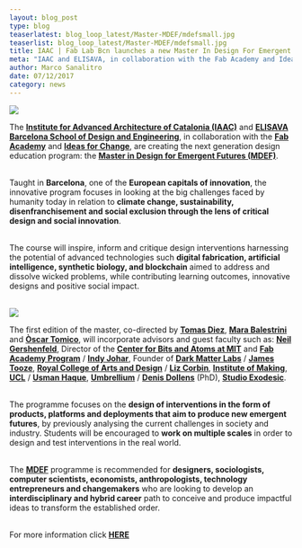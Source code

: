 ```yaml
---
layout: blog_post
type: blog
teaserlatest: blog_loop_latest/Master-MDEF/mdefsmall.jpg
teaserlist: blog_loop_latest/Master-MDEF/mdefsmall.jpg
title: IAAC | Fab Lab Bcn launches a new Master In Design For Emergent Futures
meta: "IAAC and ELISAVA, in collaboration with the Fab Academy and Ideas for Change, are creating the next generation design education program: the Master in Design for Emergent Futures (MDEF)."
author: Marco Sanalitro
date: 07/12/2017 
category: news
---
```


<img src= "http://www.fablabbcn.org/img/blog/blog_loop_latest/Master-MDEF/mdef1.jpg" align="middle"> 
<br>

The <strong><a href="https://iaac.net/">Institute for Advanced Architecture of Catalonia (IAAC)</a></strong> and <strong><a href="http://www.elisava.net/">ELISAVA Barcelona School of Design and Engineering</a></strong>, in collaboration with the <strong><a href="http://fabacademy.org/">Fab Academy</a></strong> and <strong><a href="https://www.ideasforchange.com/">Ideas for Change</a></strong>, are creating the next generation design education program: the <strong><a href="https://iaac.net/educational-programs/master-design-emergent-futures/?mc_cid=058c110b7a&mc_eid=[UNIQID]">Master in Design for Emergent Futures (MDEF)</a></strong>.<br><br>

Taught in <strong>Barcelona</strong>, one of the <strong>European capitals of innovation</strong>, the innovative program focuses in looking at the big challenges faced by humanity today in relation to <strong>climate change, sustainability, disenfranchisement and social exclusion through the lens of critical design and social innovation</strong>.<br><br>

The course will inspire, inform and critique design interventions harnessing the potential of advanced technologies such <strong>digital fabrication, artificial intelligence, synthetic biology, and blockchain</strong> aimed to address and dissolve wicked problems, while contributing learning outcomes, innovative designs and positive social impact.<br><br>

<img src= "http://www.fablabbcn.org/img/blog/blog_loop_latest/Master-MDEF/mdef2.jpg" align="middle"> 
<br>

The first edition of the master, co-directed by <strong><a href="https://iaac.net/people/tomas-diez/">Tomas Diez</a></strong>, <strong><a href="https://iaac.net/people/mara-balestrini/">Mara Balestrini</a></strong> and <strong><a href="http://www.elisava.net/en/center/professorate/oscar-tomico-plasencia">Òscar Tomico</a></strong>, will incorporate advisors and guest faculty such as: <strong><a href="https://www.ted.com/speakers/neil_gershenfeld">Neil Gershenfeld</a></strong>, Director of the <strong><a href="http://web.mit.edu/">Center for Bits and Atoms at MIT</a></strong> and <strong><a href="http://fabacademy.org/">Fab Academy Program</a></strong> / <strong><a href="https://provocations.darkmatterlabs.org/@indy_johar">Indy Johar</a></strong>, Founder of <strong><a href="https://provocations.darkmatterlabs.org/">Dark Matter Labs</a></strong> / <strong><a href="https://www.rca.ac.uk/more/staff/james-tooze/">James Tooze</a></strong>, <strong><a href="https://www.rca.ac.uk/">Royal College of Arts and Design</a></strong> / <strong><a href="http://www.instituteofmaking.org.uk/about/people/#liz-corbin">Liz Corbin</a></strong>, <strong><a href="http://www.instituteofmaking.org.uk/">Institute of Making</a></strong>,<strong><a href="https://www.ucl.ac.uk/"> UCL</a></strong> / <strong><a href="http://www.haque.co.uk/">Usman Haque</a></strong>, <strong><a href="http://umbrellium.co.uk/">Umbrellium</a></strong> / <strong><a href="http://www.exodesic.org/">Denis Dollens</a></strong> (PhD), <strong><a href="http://www.exodesic.org/">Studio Exodesic</a></strong>. <br><br>

The programme focuses on the <strong>design of interventions in the form of products, platforms and deployments that aim to produce new emergent futures</strong>, by previously analysing the current challenges in society and industry. Students will be encouraged to <strong>work on multiple scales</strong> in order to design and test interventions in the real world.<br><br>

The <strong><a href="https://iaac.net/educational-programs/master-design-emergent-futures/?mc_cid=058c110b7a&mc_eid=[UNIQID]">MDEF</a></strong> programme is recommended for <strong>designers, sociologists, computer scientists, economists, anthropologists, technology entrepreneurs and changemakers</strong> who are looking to develop an <strong>interdisciplinary and hybrid career</strong> path to conceive and produce impactful ideas to transform the established order. <br><br>

For more information click <strong><a href="https://iaac.net/educational-programs/master-design-emergent-futures/?mc_cid=058c110b7a&mc_eid=[UNIQID]">HERE</a></strong><br>


